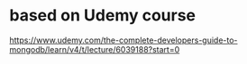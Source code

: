 # based on Udemy course
https://www.udemy.com/the-complete-developers-guide-to-mongodb/learn/v4/t/lecture/6039188?start=0